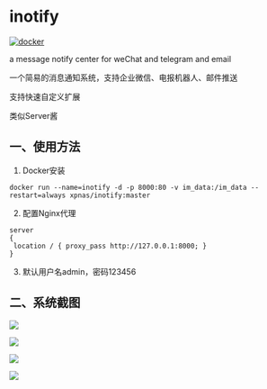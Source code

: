 # inotify

[![docker](https://github.com/xpnas/inotify/actions/workflows/docker.yml/badge.svg)](https://github.com/xpnas/inotify/actions/workflows/docker.yml)

a message notify center for weChat and telegram and email

一个简易的消息通知系统，支持企业微信、电报机器人、邮件推送

支持快速自定义扩展

类似Server酱

## 一、使用方法
  1. Docker安装
   ```
   docker run --name=inotify -d -p 8000:80 -v im_data:/im_data --restart=always xpnas/inotify:master
   ```

  2. 配置Nginx代理
   ```
   server
   {
    location / { proxy_pass http://127.0.0.1:8000; }
   }
   ```
 
  3. 默认用户名admin，密码123456
  
## 二、系统截图
  
![](../master/public/A.png)

![](../master/public/B.png)

![](../master/public/C.png)

![](../master/public/D.png)

